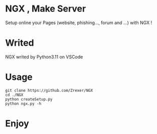 # NGX , Make Server
Setup online your Pages (website, phishing..., forum and ...) with NGX !

# Writed
NGX writed by Python3.11 on VSCode

# Usage
```
git clone https://github.com/Zrexer/NGX
cd ./NGX
python createSetup.py
python ngx.py -h
```

# Enjoy
